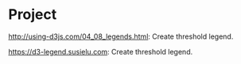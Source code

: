 # Project

http://using-d3js.com/04_08_legends.html: Create threshold legend.

https://d3-legend.susielu.com: Create threshold legend.